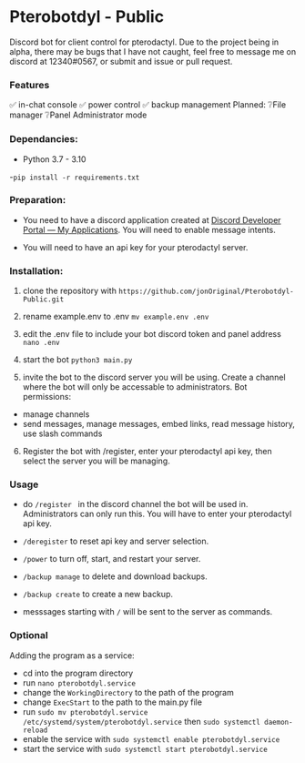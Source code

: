 
# Pterobotdyl - Public
 
 Discord bot for client control for pterodactyl. 
Due to the project being in alpha, there may be bugs that I have not caught, feel free to message me on discord at 12340#0567, or submit and issue or pull request.

### Features
✅ in-chat console
✅ power control
✅ backup management
Planned:
❔File manager
❔Panel Administrator mode

 ### Dependancies:
 - Python 3.7 - 3.10

 -```pip install -r requirements.txt```

### Preparation:
- You need to have a discord application created at [Discord Developer Portal — My Applications](https://discord.com/developers/applications). You will need to enable message intents.

- You will need to have an api key for your pterodactyl server.


### Installation:
1. clone the repository with
	```https://github.com/jonOriginal/Pterobotdyl-Public.git```

2. rename example.env to .env
	```mv example.env .env```
	
3. edit the .env file to include your bot discord token and panel address
	```nano .env```
	
4. start the bot
	```python3 main.py```

5. invite the bot to the discord server you will be using. Create a channel where the bot will only be accessable to administrators. 
Bot permissions:
- manage channels 
- send messages, manage messages, embed links, read message history, use slash commands

6. Register the bot with /register, enter your pterodactyl api key, then select the server you will be managing.
### Usage

- do ```/register ``` in the discord channel the bot will be used in. Administrators can only run this. You will have to enter your pterodactyl api key.

- ```/deregister``` to reset api key and server selection.

- ```/power``` to turn off, start, and restart your server.

- ```/backup manage``` to delete and download backups.

- ```/backup create``` to create a new backup.

- messsages starting with ```/``` will be sent to the server as commands.

### Optional
Adding the program as a service:
- cd into the program directory
- run ```nano pterobotdyl.service```
- change the ```WorkingDirectory``` to the path of the program
- change ```ExecStart``` to the path to the main.py file
- run ```sudo mv pterobotdyl.service /etc/systemd/system/pterobotdyl.service``` then ```sudo systemctl daemon-reload```
- enable the service with ```sudo systemctl enable pterobotdyl.service``` 
- start the service with ```sudo systemctl start pterobotdyl.service```
